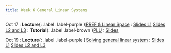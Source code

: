 ```yaml
---
title: Week 6 General Linear Systems
---
```


Oct 17
: **Lecture**{: .label .label-purple }[RREF & Linear Space](#)
  : [Slides L1](https://yijiezcn.github.io/MAT2041-23F/assets/slides/L1/Lec11.pdf)
  [Slides L2 and L3](https://yijiezcn.github.io/MAT2041-23F/assets/slides/L2/Lec11.pdf)
: **Tutorial**{: .label .label-brown }[PLU](#)
  : [Slides](https://yijiezcn.github.io/MAT2041-23F/assets/tutorials/tut5.pptx)


  
Oct 19
: **Lecture**{: .label .label-purple }[Solving general linear system](#)
  : [Slides L1](https://yijiezcn.github.io/MAT2041-23F/assets/slides/L1/Lec12.pdf)
  [Slides L2 and L3](https://yijiezcn.github.io/MAT2041-23F/assets/slides/L2/Lec12.pdf)